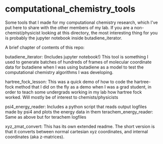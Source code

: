# computational_chemistry_tools
Some tools that I made for my computational chemistry research, which I've put here to share with the other members of my lab. If you are a non-chemist/physicist looking at this directory, the most interesting thing for you is probably the jupyter notebook inside butadiene_iterator.

A brief chapter of contents of this repo:

butadiene_iterator: (Includes jupyter notebook!) This tool is something I used to generate batches of hundreds of frames of molecular coordinate data for butadiene when I was using butadiene as a model to test the computational chemistry algorithms I was developing.

hartree_fock_lesson: This was a quick demo of how to code the hartree-fock method that I did on the fly as a demo when I was a grad student, in order to teach some undergrads working in my lab how hartree fock worked. Will mostly be of interest to chemists/physicists

psi4_energy_reader: Includes a python script that reads output logfiles made by psi4 and plots the energy data in them
terachem_energy_reader: Same as above but for terachem logfiles

xyz_zmat_convert: This has its own extended readme. The short version is that it converts between normal cartesian xyz coordinates, and internal coordinates (aka z-matrices).
